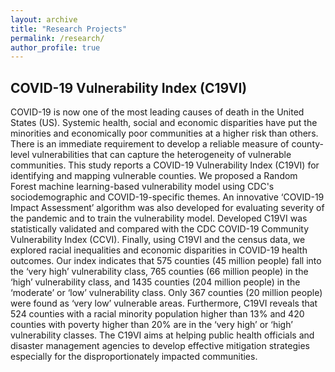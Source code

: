 ```yaml
---
layout: archive
title: "Research Projects"
permalink: /research/
author_profile: true
---
```


## COVID-19 Vulnerability Index (C19VI)

COVID-19 is now one of the most leading causes of death in the United States (US). Systemic health, social and economic disparities have put the minorities and economically poor communities at a higher risk than others. There is an immediate requirement to develop a reliable measure of county-level vulnerabilities that can capture the heterogeneity of vulnerable communities. This study reports a COVID-19 Vulnerability Index (C19VI) for identifying and mapping vulnerable counties. We proposed a Random Forest machine learning-based vulnerability model using CDC's sociodemographic and COVID-19-specific themes. An innovative ‘COVID-19 Impact Assessment’ algorithm was also developed for evaluating severity of the pandemic and to train the vulnerability model. Developed C19VI was statistically validated and compared with the CDC COVID-19 Community Vulnerability Index (CCVI). Finally, using C19VI and the census data, we explored racial inequalities and economic disparities in COVID-19 health outcomes. Our index indicates that 575 counties (45 million people) fall into the ‘very high’ vulnerability class, 765 counties (66 million people) in the ‘high’ vulnerability class, and 1435 counties (204 million people) in the ‘moderate’ or ‘low’ vulnerability class. Only 367 counties (20 million people) were found as ‘very low’ vulnerable areas. Furthermore, C19VI reveals that 524 counties with a racial minority population higher than 13% and 420 counties with poverty higher than 20% are in the ‘very high’ or ‘high’ vulnerability classes. The C19VI aims at helping public health officials and disaster management agencies to develop effective mitigation strategies especially for the disproportionately impacted communities.

